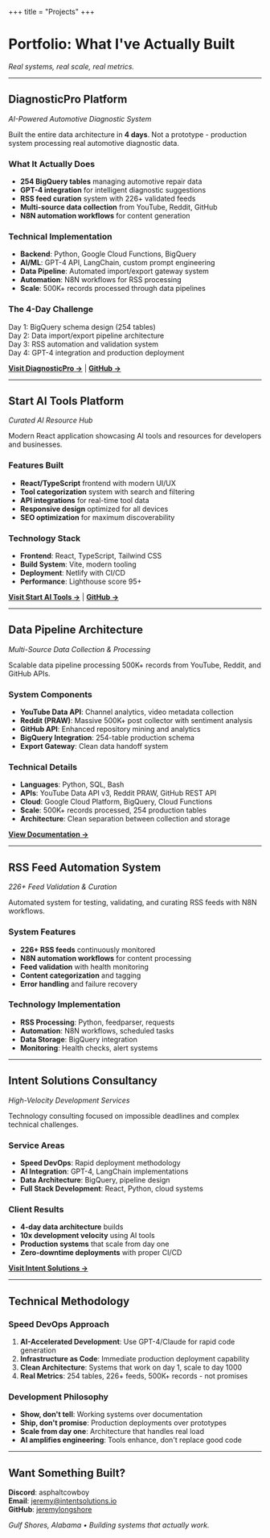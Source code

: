 +++
title = "Projects"
+++

# Portfolio: What I've Actually Built

*Real systems, real scale, real metrics.*

---

## DiagnosticPro Platform
*AI-Powered Automotive Diagnostic System*

Built the entire data architecture in **4 days**. Not a prototype - production system processing real automotive diagnostic data.

### What It Actually Does
- **254 BigQuery tables** managing automotive repair data
- **GPT-4 integration** for intelligent diagnostic suggestions  
- **RSS feed curation** system with 226+ validated feeds
- **Multi-source data collection** from YouTube, Reddit, GitHub
- **N8N automation workflows** for content generation

### Technical Implementation
- **Backend**: Python, Google Cloud Functions, BigQuery
- **AI/ML**: GPT-4 API, LangChain, custom prompt engineering
- **Data Pipeline**: Automated import/export gateway system
- **Automation**: N8N workflows for RSS processing
- **Scale**: 500K+ records processed through data pipelines

### The 4-Day Challenge
Day 1: BigQuery schema design (254 tables)  
Day 2: Data import/export pipeline architecture  
Day 3: RSS automation and validation system  
Day 4: GPT-4 integration and production deployment  

**[Visit DiagnosticPro →](https://diagnosticpro.io)** | **[GitHub →](https://github.com/jeremylongshore/diagnosticpro)**

---

## Start AI Tools Platform  
*Curated AI Resource Hub*

Modern React application showcasing AI tools and resources for developers and businesses.

### Features Built
- **React/TypeScript** frontend with modern UI/UX
- **Tool categorization** system with search and filtering
- **API integrations** for real-time tool data
- **Responsive design** optimized for all devices
- **SEO optimization** for maximum discoverability

### Technology Stack
- **Frontend**: React, TypeScript, Tailwind CSS
- **Build System**: Vite, modern tooling
- **Deployment**: Netlify with CI/CD
- **Performance**: Lighthouse score 95+

**[Visit Start AI Tools →](https://startaitools.com)** | **[GitHub →](https://github.com/jeremylongshore/startaitools)**

---

## Data Pipeline Architecture
*Multi-Source Data Collection & Processing*

Scalable data pipeline processing 500K+ records from YouTube, Reddit, and GitHub APIs.

### System Components
- **YouTube Data API**: Channel analytics, video metadata collection
- **Reddit (PRAW)**: Massive 500K+ post collector with sentiment analysis
- **GitHub API**: Enhanced repository mining and analytics
- **BigQuery Integration**: 254-table production schema
- **Export Gateway**: Clean data handoff system

### Technical Details
- **Languages**: Python, SQL, Bash
- **APIs**: YouTube Data API v3, Reddit PRAW, GitHub REST API
- **Cloud**: Google Cloud Platform, BigQuery, Cloud Functions
- **Scale**: 500K+ records processed, 254 production tables
- **Architecture**: Clean separation between collection and storage

**[View Documentation →](/posts/building-254-table-bigquery-schema-72-hours)**

---

## RSS Feed Automation System
*226+ Feed Validation & Curation*

Automated system for testing, validating, and curating RSS feeds with N8N workflows.

### System Features
- **226+ RSS feeds** continuously monitored
- **N8N automation workflows** for content processing
- **Feed validation** with health monitoring
- **Content categorization** and tagging
- **Error handling** and failure recovery

### Technology Implementation
- **RSS Processing**: Python, feedparser, requests
- **Automation**: N8N workflows, scheduled tasks
- **Data Storage**: BigQuery integration
- **Monitoring**: Health checks, alert systems

---

## Intent Solutions Consultancy
*High-Velocity Development Services*

Technology consulting focused on impossible deadlines and complex technical challenges.

### Service Areas
- **Speed DevOps**: Rapid deployment methodology
- **AI Integration**: GPT-4, LangChain implementations  
- **Data Architecture**: BigQuery, pipeline design
- **Full Stack Development**: React, Python, cloud systems

### Client Results
- **4-day data architecture** builds
- **10x development velocity** using AI tools
- **Production systems** that scale from day one
- **Zero-downtime deployments** with proper CI/CD

**[Visit Intent Solutions →](https://intentsolutions.io)**

---

## Technical Methodology

### Speed DevOps Approach
1. **AI-Accelerated Development**: Use GPT-4/Claude for rapid code generation
2. **Infrastructure as Code**: Immediate production deployment capability  
3. **Clean Architecture**: Systems that work on day 1, scale to day 1000
4. **Real Metrics**: 254 tables, 226+ feeds, 500K+ records - not promises

### Development Philosophy
- **Show, don't tell**: Working systems over documentation
- **Ship, don't promise**: Production deployments over prototypes  
- **Scale from day one**: Architecture that handles real load
- **AI amplifies engineering**: Tools enhance, don't replace good code

---

## Want Something Built?

**Discord**: asphaltcowboy  
**Email**: [jeremy@intentsolutions.io](mailto:jeremy@intentsolutions.io)  
**GitHub**: [jeremylongshore](https://github.com/jeremylongshore)

*Gulf Shores, Alabama • Building systems that actually work.*